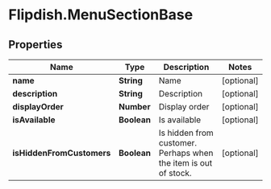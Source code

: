 # Flipdish.MenuSectionBase

## Properties
Name | Type | Description | Notes
------------ | ------------- | ------------- | -------------
**name** | **String** | Name | [optional] 
**description** | **String** | Description | [optional] 
**displayOrder** | **Number** | Display order | [optional] 
**isAvailable** | **Boolean** | Is available | [optional] 
**isHiddenFromCustomers** | **Boolean** | Is hidden from customer. Perhaps when the item is out of stock. | [optional] 


